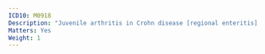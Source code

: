 ```yaml
---
ICD10: M0918
Description: "Juvenile arthritis in Crohn disease [regional enteritis]: Other"
Matters: Yes
Weight: 1
---
```

